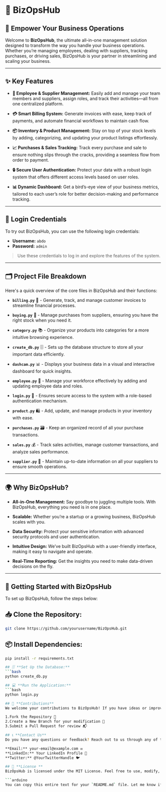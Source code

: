 # 🚀 **BizOpsHub** 

## 🌟 **Empower Your Business Operations**

Welcome to **BizOpsHub**, the ultimate all-in-one management solution designed to transform the way you handle your business operations. Whether you’re managing employees, dealing with suppliers, tracking purchases, or driving sales, BizOpsHub is your partner in streamlining and scaling your business.

---

## ✨ **Key Features**

- **👥 Employee & Supplier Management:** Easily add and manage your team members and suppliers, assign roles, and track their activities—all from one centralized platform.
  
- **💳 Smart Billing System:** Generate invoices with ease, keep track of payments, and automate financial workflows to maintain cash flow.
  
- **📦 Inventory & Product Management:** Stay on top of your stock levels by adding, categorizing, and updating your product listings effortlessly.
  
- **📈 Purchases & Sales Tracking:** Track every purchase and sale to ensure nothing slips through the cracks, providing a seamless flow from order to payment.
  
- **🔒 Secure User Authentication:** Protect your data with a robust login system that offers different access levels based on user roles.
  
- **📊 Dynamic Dashboard:** Get a bird’s-eye view of your business metrics, tailored to each user’s role for better decision-making and performance tracking.

---

## 🔑 **Login Credentials**

To try out BizOpsHub, you can use the following login credentials:

- **Username:** `abdo`
- **Password:** `admin`

> Use these credentials to log in and explore the features of the system.

---

## 🗂 **Project File Breakdown**

Here's a quick overview of the core files in BizOpsHub and their functions:

- **`billing.py`** 🧾 - Generate, track, and manage customer invoices to streamline financial processes.
  
- **`buying.py`** 🛒 - Manage purchases from suppliers, ensuring you have the right stock when you need it.
  
- **`category.py`** 📚 - Organize your products into categories for a more intuitive browsing experience.
  
- **`create_db.py`** 🗄 - Sets up the database structure to store all your important data efficiently.
  
- **`dashcam.py`** 📊 - Displays your business data in a visual and interactive dashboard for quick insights.
  
- **`employee.py`** 👥 - Manage your workforce effectively by adding and updating employee data and roles.
  
- **`login.py`** 🔐 - Ensures secure access to the system with a role-based authentication mechanism.
  
- **`product.py`** 🛍️ - Add, update, and manage products in your inventory with ease.
  
- **`purchases.py`** 🗃️ - Keep an organized record of all your purchase transactions.
  
- **`sales.py`** 💰 - Track sales activities, manage customer transactions, and analyze sales performance.
  
- **`supplier.py`** 🚚 - Maintain up-to-date information on all your suppliers to ensure smooth operations.

---

## 🌍 **Why BizOpsHub?**

- **All-in-One Management:** Say goodbye to juggling multiple tools. With BizOpsHub, everything you need is in one place.
  
- **Scalable:** Whether you’re a startup or a growing business, BizOpsHub scales with you.
  
- **Data Security:** Protect your sensitive information with advanced security protocols and user authentication.
  
- **Intuitive Design:** We’ve built BizOpsHub with a user-friendly interface, making it easy to navigate and operate.
  
- **Real-Time Reporting:** Get the insights you need to make data-driven decisions on the fly.

---

## 🚀 **Getting Started with BizOpsHub**

To set up BizOpsHub, follow the steps below:

## 📥 **Clone the Repository:**
```bash
git clone https://github.com/yourusername/BizOpsHub.git
```
## 📦 **Install Dependencies:**
```bash
pip install -r requirements.txt

## 🗄️ **Set Up the Database:**
```bash
python create_db.py

## 💻 **Run the Application:**
```bash
python login.py

## 🤝 **Contributions**
We welcome your contributions to BizOpsHub! If you have ideas or improvements, feel free to join us.

1.Fork the Repository 🍴
2.Create a New Branch for your modification 🌿
3.Submit a Pull Request for review 📬

## 📞 **Contact Us**
Do you have any questions or feedback? Reach out to us through any of the following channels:

**Email:** your-email@example.com ✉️
**LinkedIn:** Your LinkedIn Profile 🔗
**Twitter:** @YourTwitterHandle 🐦

## 📝 **License **
BizOpsHub is licensed under the MIT License. Feel free to use, modify, and distribute it in your own projects.

```arduino
You can copy this entire text for your `README.md` file. Let me know if you need any further adjustments!
